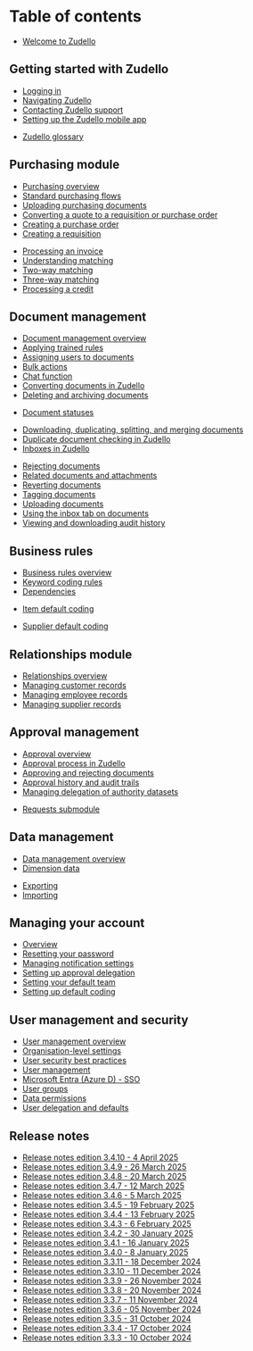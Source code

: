 # Table of contents

- [Welcome to Zudello](homepage.md)

## Getting started with Zudello
* [Logging in](getting-started-with-zudello/logging-in-to-zudello.md)
* [Navigating Zudello](getting-started-with-zudello/navigating-zudello.md)
* [Contacting Zudello support](getting-started-with-zudello/contacting-zudello-support.md)
* [Setting up the Zudello mobile app](getting-started-with-zudello/setting-up-the-zudello-mobile-app.md)
- [Zudello glossary](getting-started-with-zudello/zudello-glossary.md)

## Purchasing module
* [Purchasing overview](purchasing-module/purchasing-overview.md)
* [Standard purchasing flows](purchasing-module/standard-purchasing-flows.md)
* [Uploading purchasing documents](purchasing-module/uploading-purchasing-documents.md)
* [Converting a quote to a requisition or purchase order](purchasing-module/converting-a-quote-to-a-requisition-or-purchase-order.md)
* [Creating a purchase order](purchasing-module/creating-and-coding-a-purchase-order.md)
* [Creating a requisition](purchasing-module/creating-and-coding-a-requisition.md)
<!-- * Closing a purchase order -->
* [Processing an invoice](purchasing-module/processing-an-invoice.md)
* [Understanding matching](purchasing-module/understanding-two-way-and-three-way-matching.md)
* [Two-way matching](purchasing-module/two-way-matching.md)
* [Three-way matching](purchasing-module/three-way-matching.md)
* [Processing a credit](purchasing-module/processing-a-credit.md)
<!-- * Supplier statement reconciliation -->

<!-- ## Expenses and travel

- [Expenses overview](expenses/expenses-overview.md)
- [Uploading expenses](expenses/uploading-expenses.md)
- [Coding and validating expenses](expenses/coding-and-validating-expenses.md)
- [Mileage expenses](expenses/mileage-expenses.md)
- [Submitting a claim](expenses/submitting-a-claim.md)
- [Approving claims](expenses/approving-claims.md) -->

## Document management 
* [Document management overview](document-management/document-management-overview.md)
* [Applying trained rules](document-management/applying-trained-rules.md)
* [Assigning users to documents](document-management/assigning-users-to-documents.md)
* [Bulk actions](document-management/bulk-actions.md)
* [Chat function](document-management/chat-function.md)
* [Converting documents in Zudello](document-management/converting-documents-in-zudello.md)
* [Deleting and archiving documents](document-management/deleting-and-archiving-documents.md)
<!-- * Document errors --> 
- [Document statuses](document-management/document-statuses.md)
* [Downloading, duplicating, splitting, and merging documents](document-management/downloading-duplicating-splitting-and-merging-documents.md)
* [Duplicate document checking in Zudello](document-management/duplicate-document-checking-in-zudello.md)
* [Inboxes in Zudello](document-management/inboxes-in-zudello.md)
<!-- * [Moving documents between teams](document-management/moving-documents-between-teams.md)  -->
* [Rejecting documents](document-management/rejecting-documents.md)
* [Related documents and attachments](document-management/related-documents-and-attachments.md)
* [Reverting documents](document-management/reverting-documents.md)
* [Tagging documents](document-management/tagging-documents.md)
* [Uploading documents](document-management/uploading-documents.md)
* [Using the inbox tab on documents](document-management/using-the-inbox-tab-on-documents.md)
* [Viewing and downloading audit history](document-management/viewing-and-downloading-audit-history.md)

## Business rules
* [Business rules overview](business-rules/business-rules-overview.md)
* [Keyword coding rules](business-rules/keyword-coding-rules.md)
* [Dependencies](business-rules/data-dependencies.md)
<!-- * Item alternatives --> 
* [Item default coding](business-rules/item-default-coding.md)
<!-- * Supplier alternatives --> 
* [Supplier default coding](business-rules/supplier-default-coding.md)

## Relationships module
* [Relationships overview](relationships-module/relationships-overview.md)
* [Managing customer records](relationships-module/managing-customer-records.md)
* [Managing employee records](relationships-module/managing-employee-records.md)
* [Managing supplier records](relationships-module/managing-supplier-records.md)

## Approval management
* [Approval overview](approval-management/approval-overview.md)
* [Approval process in Zudello](approval-management/approval-process.md)
* [Approving and rejecting documents](approval-management/approving-and-rejecting-documents.md)
* [Approval history and audit trails](approval-management/approval-history-and-audit-trails.md)
* [Managing delegation of authority datasets](approval-management/managing-delegation-of-authority-datasets.md)
<!-- * Managing approval limits -->
* [Requests submodule](approval-management/requests-submodule.md)

## Data management
* [Data management overview](data-management/data-management-overview.md)
* [Dimension data](data-management/dimension-data.md)
- [Exporting](data-management/exporting-records.md)
- [Importing](data-management/importing-records.md)

## Managing your account
* [Overview](managing-your-account/managing-your-account.md)
* [Resetting your password](managing-your-account/resetting-your-password.md)
* [Managing notification settings](managing-your-account/managing-notification-settings.md)
* [Setting up approval delegation](managing-your-account/setting-up-approval-delegation.md)
* [Setting your default team](managing-your-account/setting-your-default-team.md)
* [Setting up default coding](managing-your-account/setting-up-default-coding.md)

## User management and security
* [User management overview](user-management-and-security/user-management-overview.md)
* [Organisation-level settings](user-management-and-security/organisation-level-settings.md)
* [User security best practices](user-management-and-security/user-security-best-practices.md)
* [User management](user-management-and-security/user-management.md)
* [Microsoft Entra (Azure D) - SSO](user-management-and-security/microsoft-entra-azure-ad-sso.md)
* [User groups](user-management-and-security/user-groups.md)
* [Data permissions](user-management-and-security/data-permissions.md)
* [User delegation and defaults](user-management-and-security/user-delegation-and-defaults.md)
<!-- * SSO and user provisioning -->

## Release notes
- [Release notes edition 3.4.10 - 4 April 2025](release-notes/release-notes-3.4.10.md)
- [Release notes edition 3.4.9 - 26 March 2025](release-notes/release-notes-3.4.9.md)
- [Release notes edition 3.4.8 - 20 March 2025](release-notes/release-notes-3.4.8.md)
- [Release notes edition 3.4.7 - 12 March 2025](release-notes/release-notes-3.4.7.md)
- [Release notes edition 3.4.6 - 5 March 2025](release-notes/release-notes-3.4.6.md)
- [Release notes edition 3.4.5 - 19 February 2025](release-notes/release-notes-3.4.5.md)
- [Release notes edition 3.4.4 - 13 February 2025](release-notes/release-notes-3.4.4.md)
- [Release notes edition 3.4.3 - 6 February 2025](release-notes/release-notes-3.4.3.md)
- [Release notes edition 3.4.2 - 30 January 2025](release-notes/release-notes-3.4.2.md)
- [Release notes edition 3.4.1 - 16 January 2025](release-notes/release-notes-3.4.1.md)
- [Release notes edition 3.4.0 - 8 January 2025](release-notes/release-notes-3.4.0.md)
- [Release notes edition 3.3.11 - 18 December 2024](release-notes/release-notes-3.3.11.md)
- [Release notes edition 3.3.10 - 11 December 2024](release-notes/release-notes-3.3.10.md)
- [Release notes edition 3.3.9 - 26 November 2024](release-notes/release-notes-3.3.9.md)
- [Release notes edition 3.3.8 - 20 November 2024](release-notes/release-notes-3.3.8.md)
- [Release notes edition 3.3.7 - 11 November 2024](release-notes/release-notes-3.3.7.md)
- [Release notes edition 3.3.6 - 05 November 2024](release-notes/release-notes-3.3.6.md)
- [Release notes edition 3.3.5 - 31 October 2024](release-notes/release-notes-3.3.5.md)
- [Release notes edition 3.3.4 - 17 October 2024](release-notes/release-notes-3.3.4.md)
- [Release notes edition 3.3.3 - 10 October 2024](release-notes/release-notes-3.3.3.md)